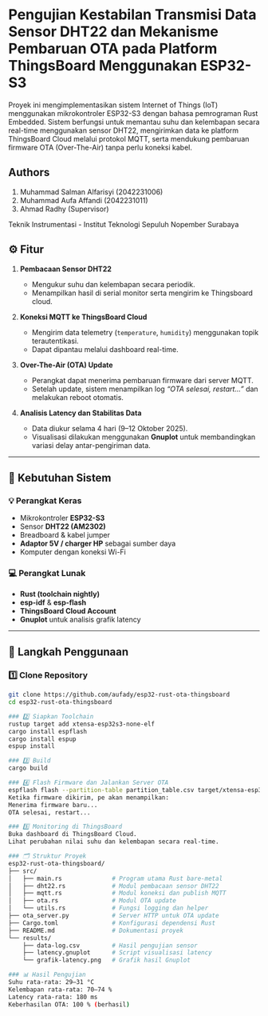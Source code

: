 # Pengujian Kestabilan Transmisi Data Sensor DHT22 dan Mekanisme Pembaruan  OTA pada Platform ThingsBoard Menggunakan ESP32-S3
Proyek ini mengimplementasikan sistem Internet of Things (IoT) menggunakan mikrokontroler ESP32-S3 dengan bahasa pemrograman Rust Embedded. Sistem berfungsi untuk memantau suhu dan kelembapan secara real-time menggunakan sensor DHT22, mengirimkan data ke platform ThingsBoard Cloud melalui protokol MQTT, serta mendukung pembaruan firmware OTA (Over-The-Air) tanpa perlu koneksi kabel.

## Authors
1. Muhammad Salman Alfarisyi (2042231006)  
2. Muhammad Aufa Affandi (2042231011)  
3. Ahmad Radhy (Supervisor)

Teknik Instrumentasi - Institut Teknologi Sepuluh Nopember Surabaya

## ⚙️ Fitur

1. **Pembacaan Sensor DHT22**
   - Mengukur suhu dan kelembapan secara periodik.
   - Menampilkan hasil di serial monitor serta mengirim ke Thingsboard cloud.

2. **Koneksi MQTT ke ThingsBoard Cloud**
   - Mengirim data telemetry (`temperature`, `humidity`) menggunakan topik terautentikasi.
   - Dapat dipantau melalui dashboard real-time.

3. **Over-The-Air (OTA) Update**
   - Perangkat dapat menerima pembaruan firmware dari server MQTT.
   - Setelah update, sistem menampilkan log *“OTA selesai, restart...”* dan melakukan reboot otomatis.

4. **Analisis Latency dan Stabilitas Data**
   - Data diukur selama 4 hari (9–12 Oktober 2025).
   - Visualisasi dilakukan menggunakan **Gnuplot** untuk membandingkan variasi delay antar-pengiriman data.

---

## 🧩 Kebutuhan Sistem

### 💡 Perangkat Keras
- Mikrokontroler **ESP32-S3**
- Sensor **DHT22 (AM2302)**
- Breadboard & kabel jumper
- **Adaptor 5V / charger HP** sebagai sumber daya
- Komputer dengan koneksi Wi-Fi

### 💻 Perangkat Lunak
- **Rust (toolchain nightly)**
- **esp-idf** & **esp-flash**
- **ThingsBoard Cloud Account**
- **Gnuplot** untuk analisis grafik latency

---

## 🔄 Langkah Penggunaan

### 1️⃣ Clone Repository
```bash
git clone https://github.com/aufady/esp32-rust-ota-thingsboard
cd esp32-rust-ota-thingsboard

### 2️⃣ Siapkan Toolchain
rustup target add xtensa-esp32s3-none-elf
cargo install espflash
cargo install espup
espup install

### 3️⃣ Build 
cargo build

### 4️⃣ Flash Firmware dan Jalankan Server OTA
espflash flash --partition-table partition_table.csv target/xtensa-esp32s3-espidf/debug/dev --monitor --port /dev/ttyACM0
Ketika firmware dikirim, pe akan menampilkan:
Menerima firmware baru...
OTA selesai, restart...

### 5️⃣ Monitoring di ThingsBoard
Buka dashboard di ThingsBoard Cloud.
Lihat perubahan nilai suhu dan kelembapan secara real-time.

### 🗂️ Struktur Proyek
esp32-rust-ota-thingsboard/
├── src/
│   ├── main.rs              # Program utama Rust bare-metal
│   ├── dht22.rs             # Modul pembacaan sensor DHT22
│   ├── mqtt.rs              # Modul koneksi dan publish MQTT
│   ├── ota.rs               # Modul OTA update
│   └── utils.rs             # Fungsi logging dan helper
├── ota_server.py            # Server HTTP untuk OTA update
├── Cargo.toml               # Konfigurasi dependensi Rust
├── README.md                # Dokumentasi proyek
└── results/
    ├── data-log.csv         # Hasil pengujian sensor
    ├── latency.gnuplot      # Script visualisasi latency
    └── grafik-latency.png   # Grafik hasil Gnuplot

### 📊 Hasil Pengujian
Suhu rata-rata: 29–31 °C
Kelembapan rata-rata: 70–74 %
Latency rata-rata: 180 ms
Keberhasilan OTA: 100 % (berhasil)

